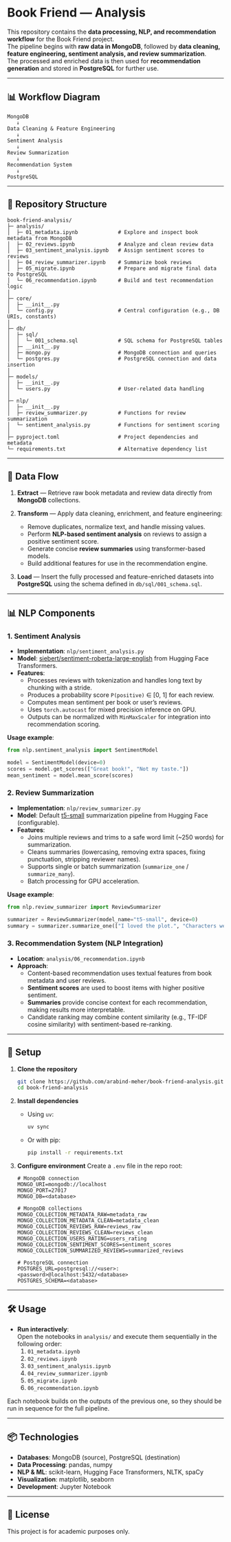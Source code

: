 # Book Friend — Analysis

This repository contains the **data processing, NLP, and recommendation workflow** for the Book Friend project.  
The pipeline begins with **raw data in MongoDB**, followed by **data cleaning, feature engineering, sentiment analysis, and review summarization**.  
The processed and enriched data is then used for **recommendation generation** and stored in **PostgreSQL** for further use.

---

## 📊 Workflow Diagram

```
MongoDB 
   ↓
Data Cleaning & Feature Engineering
   ↓
Sentiment Analysis
   ↓
Review Summarization
   ↓
Recommendation System
   ↓
PostgreSQL
```

---

## 📂 Repository Structure

```
book-friend-analysis/
├─ analysis/                  
│  ├─ 01_metadata.ipynb             # Explore and inspect book metadata from MongoDB
│  ├─ 02_reviews.ipynb              # Analyze and clean review data
│  ├─ 03_sentiment_analysis.ipynb   # Assign sentiment scores to reviews
│  ├─ 04_review_summarizer.ipynb    # Summarize book reviews
│  ├─ 05_migrate.ipynb              # Prepare and migrate final data to PostgreSQL
│  └─ 06_recommendation.ipynb       # Build and test recommendation logic
│
├─ core/
│  ├─ __init__.py
│  └─ config.py                     # Central configuration (e.g., DB URIs, constants)
│
├─ db/
│  ├─ sql/
│  │  └─ 001_schema.sql             # SQL schema for PostgreSQL tables
│  ├─ __init__.py
│  ├─ mongo.py                      # MongoDB connection and queries
│  └─ postgres.py                   # PostgreSQL connection and data insertion
│
├─ models/
│  ├─ __init__.py
│  └─ users.py                      # User-related data handling
│
├─ nlp/
│  ├─ __init__.py
│  ├─ review_summarizer.py          # Functions for review summarization
│  └─ sentiment_analysis.py         # Functions for sentiment scoring
│
├─ pyproject.toml                   # Project dependencies and metadata
└─ requirements.txt                 # Alternative dependency list
```

---

## 🔄 Data Flow

1. **Extract** — Retrieve raw book metadata and review data directly from **MongoDB** collections.

2. **Transform** — Apply data cleaning, enrichment, and feature engineering:
   - Remove duplicates, normalize text, and handle missing values.
   - Perform **NLP-based sentiment analysis** on reviews to assign a positive sentiment score.
   - Generate concise **review summaries** using transformer-based models.
   - Build additional features for use in the recommendation engine.

3. **Load** — Insert the fully processed and feature-enriched datasets into **PostgreSQL** using the schema defined in `db/sql/001_schema.sql`.

---

## 📊 NLP Components

### **1. Sentiment Analysis**
- **Implementation**: `nlp/sentiment_analysis.py`
- **Model**: [siebert/sentiment-roberta-large-english](https://huggingface.co/siebert/sentiment-roberta-large-english) from Hugging Face Transformers.
- **Features**:
  - Processes reviews with tokenization and handles long text by chunking with a stride.
  - Produces a probability score `P(positive)` ∈ [0, 1] for each review.
  - Computes mean sentiment per book or user’s reviews.
  - Uses `torch.autocast` for mixed precision inference on GPU.
  - Outputs can be normalized with `MinMaxScaler` for integration into recommendation scoring.

**Usage example**:
```python
from nlp.sentiment_analysis import SentimentModel

model = SentimentModel(device=0)
scores = model.get_scores(["Great book!", "Not my taste."])
mean_sentiment = model.mean_score(scores)
```

### **2. Review Summarization**
- **Implementation**: `nlp/review_summarizer.py`
- **Model**: Default [t5-small](https://huggingface.co/t5-small) summarization pipeline from Hugging Face (configurable).
- **Features**:
  - Joins multiple reviews and trims to a safe word limit (~250 words) for summarization.
  - Cleans summaries (lowercasing, removing extra spaces, fixing punctuation, stripping reviewer names).
  - Supports single or batch summarization (`summarize_one` / `summarize_many`).
  - Batch processing for GPU acceleration.

**Usage example**:
```python
from nlp.review_summarizer import ReviewSummarizer

summarizer = ReviewSummarizer(model_name="t5-small", device=0)
summary = summarizer.summarize_one(["I loved the plot.", "Characters were amazing!"])
```

### **3. Recommendation System (NLP Integration)**
- **Location**: `analysis/06_recommendation.ipynb`
- **Approach**:
  - Content-based recommendation uses textual features from book metadata and user reviews.
  - **Sentiment scores** are used to boost items with higher positive sentiment.
  - **Summaries** provide concise context for each recommendation, making results more interpretable.
  - Candidate ranking may combine content similarity (e.g., TF-IDF cosine similarity) with sentiment-based re-ranking.

---

## 🚀 Setup

1. **Clone the repository**
   ```bash
   git clone https://github.com/arabind-meher/book-friend-analysis.git
   cd book-friend-analysis
   ```

2. **Install dependencies**
   - Using `uv`:
     ```bash
     uv sync
     ```
   - Or with pip:
     ```bash
     pip install -r requirements.txt
     ```

3. **Configure environment**
   Create a `.env` file in the repo root:
   ```env
   # MongoDB connection
   MONGO_URI=mongodb://localhost
   MONGO_PORT=27017
   MONGO_DB=<database>
   
   # MongoDB collections
   MONGO_COLLECTION_METADATA_RAW=metadata_raw
   MONGO_COLLECTION_METADATA_CLEAN=metadata_clean
   MONGO_COLLECTION_REVIEWS_RAW=reviews_raw
   MONGO_COLLECTION_REVIEWS_CLEAN=reviews_clean
   MONGO_COLLECTION_USERS_RATING=users_rating
   MONGO_COLLECTION_SENTIMENT_SCORES=sentiment_scores
   MONGO_COLLECTION_SUMMARIZED_REVIEWS=summarized_reviews
   
   # PostgreSQL connection
   POSTGRES_URL=postgresql://<user>:<password>@localhost:5432/<database>
   POSTGRES_SCHEMA=<database>
   ```

---

## 🛠 Usage

- **Run interactively**:  
  Open the notebooks in `analysis/` and execute them sequentially in the following order:
  1. `01_metadata.ipynb`
  2. `02_reviews.ipynb`
  3. `03_sentiment_analysis.ipynb`
  4. `04_review_summarizer.ipynb`
  5. `05_migrate.ipynb`
  6. `06_recommendation.ipynb`

Each notebook builds on the outputs of the previous one, so they should be run in sequence for the full pipeline.

---

## 📦 Technologies

- **Databases**: MongoDB (source), PostgreSQL (destination)
- **Data Processing**: pandas, numpy
- **NLP & ML**: scikit-learn, Hugging Face Transformers, NLTK, spaCy
- **Visualization**: matplotlib, seaborn
- **Development**: Jupyter Notebook

---

## 📄 License

This project is for academic purposes only.
